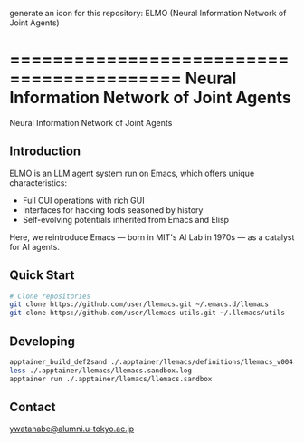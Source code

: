 generate an icon for this repository: ELMO (Neural Information Network of Joint Agents)

==========================================
Neural Information Network of Joint Agents
==========================================

Neural Information Network of Joint Agents
## Introduction
ELMO is an LLM agent system run on Emacs, which offers unique characteristics:
- Full CUI operations with rich GUI
- Interfaces for hacking tools seasoned by history
- Self-evolving potentials inherited from Emacs and Elisp

Here, we reintroduce Emacs — born in MIT's AI Lab in 1970s — as a catalyst for AI agents.

## Quick Start
```bash
# Clone repositories
git clone https://github.com/user/llemacs.git ~/.emacs.d/llemacs
git clone https://github.com/user/llemacs-utils.git ~/.llemacs/utils
```

## Developing
``` bash
apptainer_build_def2sand ./.apptainer/llemacs/definitions/llemacs_v004.def
less ./.apptainer/llemacs/llemacs.sandbox.log
apptainer run ./.apptainer/llemacs/llemacs.sandbox
```

## Contact
ywatanabe@alumni.u-tokyo.ac.jp

